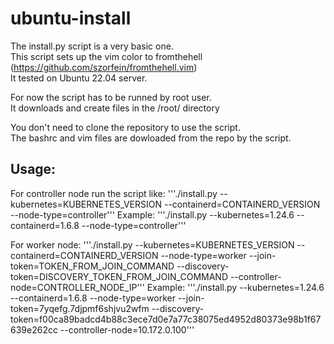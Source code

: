 # ubuntu-install

The install.py script is a very basic one.  
This script sets up the vim color to fromthehell (https://github.com/szorfein/fromthehell.vim)  
It tested on Ubuntu 22.04 server.

For now the script has to be runned by root user.  
It downloads and create files in the /root/ directory

You don't need to clone the repository to use the script.  
The bashrc and vim files are dowloaded from the repo by the script.

## Usage:

For controller node run the script like:
'''./install.py --kubernetes=KUBERNETES_VERSION --containerd=CONTAINERD_VERSION --node-type=controller'''
Example:
'''./install.py --kubernetes=1.24.6 --containerd=1.6.8 --node-type=controller'''

For worker node:
'''./install.py --kubernetes=KUBERNETES_VERSION --containerd=CONTAINERD_VERSION --node-type=worker --join-token=TOKEN_FROM_JOIN_COMMAND --discovery-token=DISCOVERY_TOKEN_FROM_JOIN_COMMAND --controller-node=CONTROLLER_NODE_IP'''
Example:
'''./install.py --kubernetes=1.24.6 --containerd=1.6.8 --node-type=worker --join-token=7yqefg.7djpmf6shjvu2wfm --discovery-token=f00ca89badcd4b88c3ece7d0e7a77c38075ed4952d80373e98b1f67639e262cc --controller-node=10.172.0.100'''
